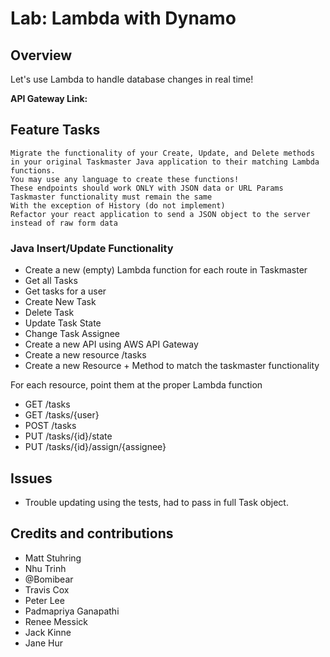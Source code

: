 # Lab: Lambda with Dynamo

## Overview

Let's use Lambda to handle database changes in real time!

**API Gateway Link:** 

## Feature Tasks
```
Migrate the functionality of your Create, Update, and Delete methods in your original Taskmaster Java application to their matching Lambda functions.
You may use any language to create these functions!
These endpoints should work ONLY with JSON data or URL Params
Taskmaster functionality must remain the same
With the exception of History (do not implement)
Refactor your react application to send a JSON object to the server instead of raw form data
```

### Java Insert/Update Functionality

* Create a new (empty) Lambda function for each route in Taskmaster
* Get all Tasks
* Get tasks for a user
* Create New Task
* Delete Task
* Update Task State
* Change Task Assignee
* Create a new API using AWS API Gateway
* Create a new resource /tasks
* Create a new Resource + Method to match the taskmaster functionality

For each resource, point them at the proper Lambda function
* GET /tasks
* GET /tasks/{user}
* POST /tasks
* PUT /tasks/{id}/state
* PUT /tasks/{id}/assign/{assignee}


## Issues

- Trouble updating using the tests, had to pass in full Task object.

## Credits and contributions

- Matt Stuhring
- Nhu Trinh
- @Bomibear
- Travis Cox
- Peter Lee
- Padmapriya Ganapathi
- Renee Messick
- Jack Kinne
- Jane Hur